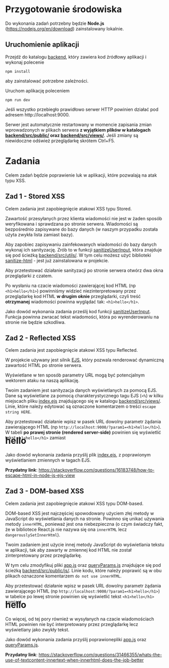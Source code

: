 # Przygotowanie środowiska
Do wykonania zadań potrzebny będzie **Node.js** (https://nodejs.org/en/download) zainstalowany lokalnie.

## Uruchomienie aplikacji

Przejdź do katalogu [backend](backend/), który zawiera kod źródłowy aplikacji i wykonaj polecenie
```shell
npm install
```
aby zainstalować potrzebne zależności.

Uruchom aplikację poleceniem
```shell
npm run dev
```
Jeśli wszystko przebiegło prawidłowo serwer HTTP powinien działać pod adresem http://localhost:9000.

Serwer jest automatycznie restartowany w momencie zapisania zmian wprowadzonych w plikach serwera **z wyjątkiem plików w katalogach [backend/src/public/](backend/src/public/) oraz [backend/src/views/](backend/src/views/)**. Jeśli zmiany są niewidoczne odśwież przeglądarkę skrótem Ctrl+F5.

# Zadania

Celem zadań będzie poprawienie luk w aplikacji, które pozwalają na atak typu XSS.

## Zad 1 - Stored XSS
Celem zadania jest zapobiegnięcie atakowi XSS typu Stored.

Zawartość przesyłanych przez klienta wiadomości nie jest w żaden sposób weryfikowana i sprawdzana po stronie serwera. Wiadomości są bezpośrednio zapisywane do bazy danych (w naszym przypadku została użyta zwykła lista zamiast bazy).

Aby zapobiec zapisywaniu zainfekowanych wiadomości do bazy danych wykonaj ich sanityzację. Zrób to w funkcji [sanitizeUserInput](backend/src/utils/sanitizeUserInput.ts), która znajduje się pod ścieżką [backend/src/utils/](backend/src/utils/sanitizeUserInput.ts). W tym celu możesz użyć biblioteki [sanitize-html](https://www.npmjs.com/package/sanitize-html) - jest już zainstalowana w projekcie.


Aby przetestować działanie sanityzacji po stronie serwera otwórz dwa okna przeglądarki z czatem.

Po wysłaniu na czacie wiadomości zawierającej kod HTML (np `<h1>hello</h1>`) powinniśmy widzieć niezinterpretowany przez przeglądarkę kod HTML **w drugim oknie** przeglądarki, czyli treść **otrzymanej** wiadomości powinna wyglądać tak: `<h1>hello</h1>`.

Jako dowód wykonania zadania prześlij kod funkcji [sanitizeUserInput](backend/src/utils/sanitizeUserInput.ts). Funkcja powinna zwracać tekst wiadomości, która po wyrenderowaniu na stronie nie będzie szkodliwa.


## Zad 2 - Reflected XSS
Celem zadania jest zapobiegnięcie atakowi XSS typu Reflected.

W projekcie używany jest silnik [EJS](https://ejs.co/), który pozwala renderować dynamiczną zawartość HTML po stronie serwera.

Wyświetlane w ten sposób parametry URL mogą być potencjalnym wektorem ataku na naszą aplikację.

Twoim zadaniem jest sanityzacja danych wyświetlanych za pomocą EJS. Dane są wyświetlane za pomocą charakterystycznego tagu EJS (`<%`) w kilku miejscach pliku [index.ejs](backend/src/views/index.ejs) znajdującego się w katalogu [backend/src/views/](backend/src/views/index.ejs). Linie, które należy edytować są oznaczone komentarzem o treści `escape string HERE`.

Aby przetestować działanie wpisz w pasek URL dowolny parametr żądania zawierającego HTML (np `http://localhost:9000/?param1=<h1>hello</h1>`). W tabeli **po prawej stronie (rendered server-side)** powinien się wyświetlić tekst `<h1>hello</h1>` zamiast <h1 style="margin-top:-30px;">hello</h1>

Jako dowód wykonania zadania przyślij plik [index.ejs](backend/src/views/index.ejs), z poprawionym wyświetlaniem zmiennych w tagach EJS.

**Przydatny link**: https://stackoverflow.com/questions/16183748/how-to-escape-html-in-node-js-ejs-view


## Zad 3 - DOM-based XSS
Celem zadania jest zapobiegnięcie atakowi XSS typu DOM-based.

DOM-based XSS jest najczęściej spowodowany użyciem złej metody w JavaScript do wyświetlania danych na stronie. Powinno się unikać używania metody `innerHTML`, ponieważ jest ona niebezpieczna (o czym świadczy fakt, że w bibliotece React.js nie nazywa się ona `innerHTML` lecz `dangerouslySetInnerHtml`). 

Twoim zadaniem jest użycie innej metody JavaScript do wyświetlania tekstu w aplikacji, tak aby zawarty w zmiennej kod HTML nie został zinterpretowany przez przeglądarkę.

W tym celu zmodyfikuj pliki [app.js](backend/src/public/js/app.js) oraz [queryParams.js](backend/src/public/js/queryParams.js) znajdujące się pod ścieżką [backend/src/public/js/](backend/src/public/js/). Linie kodu, które należy poprawić są w obu plikach oznaczone komentarzem `do not use innerHTML`.

Aby przetestować działanie wpisz w pasek URL dowolny parametr żądania zawierającego HTML (np `http://localhost:9000/?param1=<h1>hello</h1>`) w tabelce po lewej stronie powinien się wyświetlić tekst `<h1>hello</h1>` zamiast <h1 style="margin-top:-30px;">hello</h1>

Co więcej, od tej pory również w wysyłanych na czacie wiadomościach HTML powinien nie być interpretowany przez przeglądarkę lecz wyświetlany jako zwykły tekst.

Jako dowód wykonania zadania przyślij poprawionepliki [app.js](backend/src/public/js/app.js) oraz [queryParams.js](backend/src/public/js/queryParams.js).

**Przydatny link**: https://stackoverflow.com/questions/31466355/whats-the-use-of-textcontent-innertext-when-innerhtml-does-the-job-better
